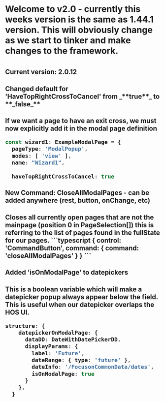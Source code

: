 <h1>Welcome to v2.0 - currently this weeks version is the same as 1.44.1 version. This will obviously change as we start to tinker and make changes to the framework.<h1/>

<h2>Current version: 2.0.12<h2/>
<H2>Changed default for 'HaveTopRightCrossToCancel' from _**true**_ to **_false_**<h2/>

If we want a page to have an exit cross, we must now explicitly add it in the modal page definition
```typescript
const wizard1: ExampleModalPage = {
  pageType: 'ModalPopup',
  modes: [ 'view' ],
  name: "Wizard1",
  
  haveTopRightCrossToCancel: true

```

<h2>New Command: CloseAllModalPages - can be added anywhere (rest, button, onChange, etc)<h2/>
Closes all currently open pages that are not the mainpage (position 0 in PageSelection[])
this is referring to the list of pages found in the fullState for our pages.
```typescript
{ control: 'CommandButton', command: { command: 'closeAllModalPages' } }
```

<h2>Added 'isOnModalPage' to datepickers<h2/>

This is a boolean variable which will make a datepicker popup always appear below the field. This is useful when
our datepicker overlaps the HOS UI.

```typescript
structure: {
    datepickerOnModalPage: { 
      dataDD: DateWithDatePickerDD, 
      displayParams: { 
        label: 'Future', 
        dateRange: { type: 'future' }, 
        dateInfo: '/FocusonCommonData/dates', 
        isOnModalPage: true
      }
    },
  }
```